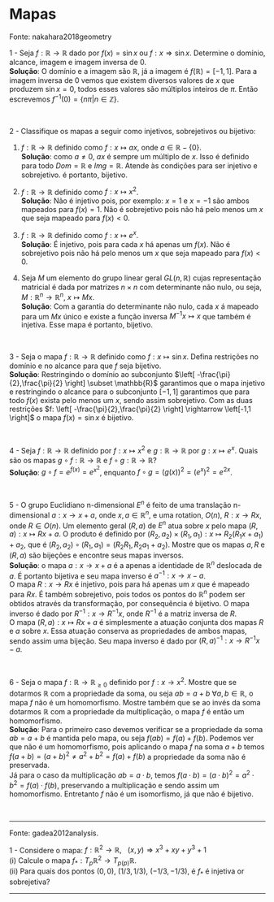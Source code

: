 # Mapas


Fonte: nakahara2018geometry

1 - Seja $f: \mathbb{R} \rightarrow \mathbb{R}$ dado por $f(x) = \sin{x}$ ou $f: x \Rightarrow \sin{x}$. Determine o domínio, alcance, imagem e imagem inversa de $0$.  
**Solução**: O domínio e a imagem são $\mathbb{R}$, já a imagem é $f(\mathbb{R}) = \left[-1,1 \right]$. Para a imagem inversa de $0$ vemos que existem diversos valores de $x$ que produzem $\sin{x}=0$, todos esses valores são múltiplos inteiros de $\pi$. Então escrevemos $f^{-1}(0) = \lbrace n \pi \vert n \in \mathbb{Z} \rbrace$.

<br/>

2 - Classifique os mapas a seguir como injetivos, sobrejetivos ou bijetivo:
   1. $f: \mathbb{R} \rightarrow \mathbb{R}$ definido como $f: x \mapsto ax$, onde $a \in \mathbb{R} - \lbrace 0\rbrace$.  
   **Solução**: como $a \ne 0$, $ax$ é sempre um múltiplo de $x$. Isso é definido para todo $Dom = \mathbb{R}$ e $Img = \mathbb{R}$. Atende às condições para ser injetivo e sobrejetivo. é portanto, bijetivo.

   2. $f: \mathbb{R} \rightarrow \mathbb{R}$ definido como $f: x \mapsto x^{2}$.  
   **Solução**: Não é injetivo pois, por exemplo: $x = 1$ e $x = -1$ são ambos mapeados para $f(x) = 1$. Não é sobrejetivo pois não há pelo menos um $x$ que seja mapeado para $f(x) < 0$.

   3. $f: \mathbb{R} \rightarrow \mathbb{R}$ definido como $f: x \mapsto e^{x}$.  
   **Solução**: É injetivo, pois para cada $x$ há apenas um $f(x)$.  Não é sobrejetivo pois não há pelo menos um $x$ que seja mapeado para $f(x) < 0$.

   4. Seja $M$ um elemento do grupo linear geral $GL(n,\mathbb{R})$ cujas representação matricial é dada por matrizes $n \times n$ com determinante não nulo, ou seja, $M: \mathbb{R}^{n} \rightarrow \mathbb{R}^{n}$, $x \mapsto Mx$.  
   **Solução**: Com a garantia do determinante não nulo, cada $x$ á mapeado para um $Mx$ único e existe a função inversa $M^{-1}x \mapsto x$ que também é injetiva. Esse mapa é portanto, bijetivo.

<br/>

3 - Seja o mapa $f: \mathbb{R} \rightarrow \mathbb{R}$ definido como $f: x \mapsto \sin{x}$. Defina restrições no domínio e no alcance para que $f$ seja bijetivo.  
**Solução**: Restringindo o domínio ao subconjunto $\left[ -\frac{\pi}{2},\frac{\pi}{2} \right] \subset \mathbb{R}$ garantimos que o mapa injetivo e restringindo o alcance para o subconjunto $\left[-1,1 \right]$ garantimos que para todo $f(x)$ exista pelo menos um $x$, sendo assim sobrejetivo. Com as duas restrições $f: \left[ -\frac{\pi}{2},\frac{\pi}{2} \right] \rightarrow \left[-1,1 \right]$ o mapa $f(x) = \sin{x}$ é bijetivo.

<br/>

4 -  Seja $f: \mathbb{R} \rightarrow \mathbb{R}$ definido por $f: x \mapsto x^{2}$ e $g: \mathbb{R} \rightarrow \mathbb{R}$ por $g: x \mapsto e^{x}$. Quais são os mapas $g \circ f:\mathbb{R} \rightarrow \mathbb{R}$ e $f \circ g:\mathbb{R} \rightarrow \mathbb{R}$?  
**Solução**: $g \circ f = e^{f(x)} = e^{x^{2}}$, enquanto $f \circ g = \left(g(x) \right)^{2} = \left(e^{x}\right)^{2} = e^{2x}$.

<br/>

5 - O grupo Euclidiano n-dimensional $E^{n}$ é feito de uma translação n-dimensional $a: x \rightarrow x + a$, onde $x,a \in \mathbb{R}^{n}$, e uma rotation, $O(n)$, $R: x \rightarrow Rx$, onde $R \in O(n)$. Um elemento geral $(R,a)$ de $E^{n}$ atua sobre $x$ pelo mapa $(R,a): x \mapsto Rx + a$. O produto é definido por $(R_{2},a_{2}) \times (R_{1},a_{1}): x \mapsto R_{2}\left( R_{1}x + a_{1}\right) + a_{2}$, que é $(R_{2},a_{2}) \circ (R_{1},a_{1}) = \left( R_{2}R_{1}, R_{2}a_{1} + a_{2} \right)$. Mostre que os mapas $a, R$ e $(R,a)$ são bijeções e encontre seus mapas inversos.  
**Solução**: o mapa $a: x \rightarrow x + a$ é a apenas a identidade de $\mathbb{R}^{n}$ deslocada de $a$. É portanto bijetiva e seu mapa inverso é $a^{-1}: x \rightarrow x-a$.  
O mapa $R: x \rightarrow Rx$ é injetivo, pois para há apenas um $x$ que é mapeado para $Rx$. É também sobrejetivo, pois todos os pontos do $\mathbb{R}^{n}$ podem ser obtidos através da transformação, por consequência é bijetivo. O mapa inverso é dado por $R^{-1}:x \rightarrow R^{-1}x$, onde $R^{-1}$ é a matriz inversa de $R$.  
O mapa $(R,a): x \mapsto Rx + a$ é simplesmente a atuação conjunta dos mapas $R$ e $a$ sobre $x$. Essa atuação conserva as propriedades de ambos mapas, sendo assim uma bijeção. Seu mapa inverso é dado por $(R,a)^{-1}: x \rightarrow R^{-1}x - a$.

<br/>

6 - Seja o mapa $f: \mathbb{R} \rightarrow \mathbb{R}_{\ge 0}$ definido por $f: x \rightarrow x^{2}$. Mostre que se dotarmos $\mathbb{R}$ com a propriedade da soma, ou seja $ab = a + b\ \forall a,b \in \mathbb{R}$, o mapa $f$ não é um homomorfismo. Mostre também que se ao invés da soma dotarmos $\mathbb{R}$ com a propriedade da multiplicação, o mapa $f$ é então um homomorfismo.  
**Solução**: Para o primeiro caso devemos verificar se a propriedade da soma $ab = a+b$ é mantida pelo mapa, ou seja $f(ab) = f(a) + f(b)$. Podemos ver que não é um homomorfismo, pois aplicando o mapa $f$ na soma $a+b$ temos $f(a+b) = (a+b)^{2} \ne a^{2} + b^{2} = f(a) + f(b)$ a propriedade da soma não é preservada.  
Já para o caso da multiplicação $ab = a \cdot b$, temos $f(a \cdot b) = (a \cdot b)^{2} = a^{2} \cdot b^{2} = f(a)\cdot f(b)$, preservando a multiplicação e sendo assim um homomorfismo. Entretanto $f$ não é um isomorfismo, já que não é bijetivo.

<br/>

---
Fonte: gadea2012analysis.

1 - Considere o mapa: $f: \mathbb{R}^{2} \rightarrow \mathbb{R},\ \ \ (x,y) \Rightarrow x^{3} + xy + y^{3} + 1$  
(i) Calcule o mapa $f_{*}: T_{p}\mathbb{R}^{2} \rightarrow T_{p(p)}\mathbb{R}$.  
(ii) Para quais dos pontos $(0,0),\ (1/3,1/3),\ (-1/3,-1/3)$, é $f_{*}$ é injetiva or sobrejetiva?

---